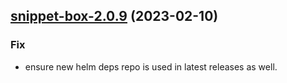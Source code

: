

## [snippet-box-2.0.9](https://github.com/truecharts/charts/compare/snippet-box-2.0.8...snippet-box-2.0.9) (2023-02-10)

### Fix

- ensure new helm deps repo is used in latest releases as well.
  
  